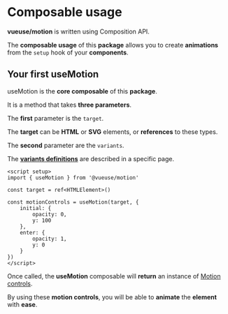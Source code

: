 # Composable usage

**vueuse/motion** is written using Composition API.

The **composable usage** of this **package** allows you to create **animations** from the `setup` hook of your **components**.

## Your first useMotion

useMotion is the **core composable** of this **package**.

It is a method that takes **three parameters**.

The **first** parameter is the `target`.

The **target** can be **HTML** or **SVG** elements, or **references** to these types.

The **second** parameter are the `variants`.

The [**variants definitions**](/variants) are described in a specific page.

```vue
<script setup>
import { useMotion } from '@vueuse/motion'

const target = ref<HTMLElement>()

const motionControls = useMotion(target, {
    initial: {
        opacity: 0,
        y: 100
    },
    enter: {
        opacity: 1,
        y: 0
    }
})
</script>
```

Once called, the **useMotion** composable will **return** an instance of [Motion controls](/motion-controls).

By using these **motion controls**, you will be able to **animate** the **element** with **ease**.
